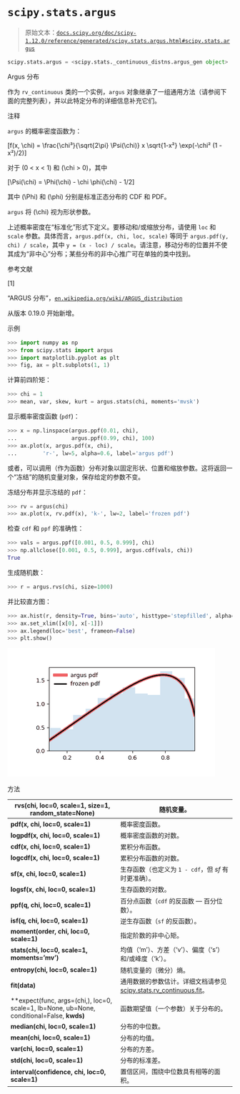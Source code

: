 # `scipy.stats.argus`

> 原始文本：[`docs.scipy.org/doc/scipy-1.12.0/reference/generated/scipy.stats.argus.html#scipy.stats.argus`](https://docs.scipy.org/doc/scipy-1.12.0/reference/generated/scipy.stats.argus.html#scipy.stats.argus)

```py
scipy.stats.argus = <scipy.stats._continuous_distns.argus_gen object>
```

Argus 分布

作为 `rv_continuous` 类的一个实例，`argus` 对象继承了一组通用方法（请参阅下面的完整列表），并以此特定分布的详细信息补充它们。

注释

`argus` 的概率密度函数为：

\[f(x, \chi) = \frac{\chi³}{\sqrt{2\pi} \Psi(\chi)} x \sqrt{1-x²} \exp(-\chi² (1 - x²)/2)\]

对于 \(0 < x < 1\) 和 \(\chi > 0\)，其中

\[\Psi(\chi) = \Phi(\chi) - \chi \phi(\chi) - 1/2\]

其中 \(\Phi\) 和 \(\phi\) 分别是标准正态分布的 CDF 和 PDF。

`argus` 将 \(\chi\) 视为形状参数。

上述概率密度在“标准化”形式下定义。要移动和/或缩放分布，请使用 `loc` 和 `scale` 参数。具体而言，`argus.pdf(x, chi, loc, scale)` 等同于 `argus.pdf(y, chi) / scale`，其中 `y = (x - loc) / scale`。请注意，移动分布的位置并不使其成为“非中心”分布；某些分布的非中心推广可在单独的类中找到。

参考文献

[1]

“ARGUS 分布”，[`en.wikipedia.org/wiki/ARGUS_distribution`](https://en.wikipedia.org/wiki/ARGUS_distribution)

从版本 0.19.0 开始新增。

示例

```py
>>> import numpy as np
>>> from scipy.stats import argus
>>> import matplotlib.pyplot as plt
>>> fig, ax = plt.subplots(1, 1) 
```

计算前四阶矩：

```py
>>> chi = 1
>>> mean, var, skew, kurt = argus.stats(chi, moments='mvsk') 
```

显示概率密度函数 (`pdf`)：

```py
>>> x = np.linspace(argus.ppf(0.01, chi),
...                 argus.ppf(0.99, chi), 100)
>>> ax.plot(x, argus.pdf(x, chi),
...        'r-', lw=5, alpha=0.6, label='argus pdf') 
```

或者，可以调用（作为函数）分布对象以固定形状、位置和缩放参数。这将返回一个“冻结”的随机变量对象，保存给定的参数不变。

冻结分布并显示冻结的 `pdf`：

```py
>>> rv = argus(chi)
>>> ax.plot(x, rv.pdf(x), 'k-', lw=2, label='frozen pdf') 
```

检查 `cdf` 和 `ppf` 的准确性：

```py
>>> vals = argus.ppf([0.001, 0.5, 0.999], chi)
>>> np.allclose([0.001, 0.5, 0.999], argus.cdf(vals, chi))
True 
```

生成随机数：

```py
>>> r = argus.rvs(chi, size=1000) 
```

并比较直方图：

```py
>>> ax.hist(r, density=True, bins='auto', histtype='stepfilled', alpha=0.2)
>>> ax.set_xlim([x[0], x[-1]])
>>> ax.legend(loc='best', frameon=False)
>>> plt.show() 
```

![../../_images/scipy-stats-argus-1.png](img/8814b6ced8a00571e0f08eda588ad0d2.png)

方法

| **rvs(chi, loc=0, scale=1, size=1, random_state=None)** | 随机变量。 |
| --- | --- |
| **pdf(x, chi, loc=0, scale=1)** | 概率密度函数。 |
| **logpdf(x, chi, loc=0, scale=1)** | 概率密度函数的对数。 |
| **cdf(x, chi, loc=0, scale=1)** | 累积分布函数。 |
| **logcdf(x, chi, loc=0, scale=1)** | 累积分布函数的对数。 |
| **sf(x, chi, loc=0, scale=1)** | 生存函数（也定义为 `1 - cdf`，但 *sf* 有时更准确）。 |
| **logsf(x, chi, loc=0, scale=1)** | 生存函数的对数。 |
| **ppf(q, chi, loc=0, scale=1)** | 百分点函数（`cdf` 的反函数 — 百分位数）。 |
| **isf(q, chi, loc=0, scale=1)** | 逆生存函数（`sf` 的反函数）。 |
| **moment(order, chi, loc=0, scale=1)** | 指定阶数的非中心矩。 |
| **stats(chi, loc=0, scale=1, moments=’mv’)** | 均值（‘m’）、方差（‘v’）、偏度（‘s’）和/或峰度（‘k’）。 |
| **entropy(chi, loc=0, scale=1)** | 随机变量的（微分）熵。 |
| **fit(data)** | 通用数据的参数估计。详细文档请参见 [scipy.stats.rv_continuous.fit](https://docs.scipy.org/doc/scipy/reference/generated/scipy.stats.rv_continuous.fit.html#scipy.stats.rv_continuous.fit)。 |
| **expect(func, args=(chi,), loc=0, scale=1, lb=None, ub=None, conditional=False, **kwds)** | 函数期望值（一个参数）关于分布的。 |
| **median(chi, loc=0, scale=1)** | 分布的中位数。 |
| **mean(chi, loc=0, scale=1)** | 分布的均值。 |
| **var(chi, loc=0, scale=1)** | 分布的方差。 |
| **std(chi, loc=0, scale=1)** | 分布的标准差。 |
| **interval(confidence, chi, loc=0, scale=1)** | 置信区间，围绕中位数具有相等的面积。 |
